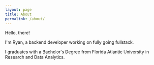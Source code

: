 ```yaml
---
layout: page
title: About
permalink: /about/
---
```


Hello, there!

I'm Ryan, a backend developer working on fully going fullstack.

I graduates with a Bachelor's Degree from Florida Atlantic University in Research and Data Analytics.
